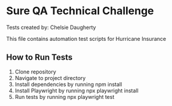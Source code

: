 # Sure QA Technical Challenge
Tests created by: Chelsie Daugherty

This file contains automation test scripts for Hurricane Insurance

## How to Run Tests
1. Clone repository
2. Navigate to project directory
3. Install dependencies by running npm install
4. Install Playwright by running npx playwright install
5. Run tests by running npx playwright test
